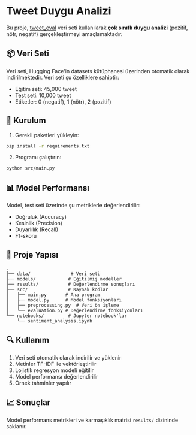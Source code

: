# Tweet Duygu Analizi

Bu proje, [tweet_eval](https://huggingface.co/datasets/tweet_eval) veri seti kullanılarak **çok sınıflı duygu analizi** (pozitif, nötr, negatif) gerçekleştirmeyi amaçlamaktadır.

## 📦 Veri Seti

Veri seti, Hugging Face'in datasets kütüphanesi üzerinden otomatik olarak indirilmektedir. Veri seti şu özelliklere sahiptir:

- Eğitim seti: 45,000 tweet
- Test seti: 10,000 tweet
- Etiketler: 0 (negatif), 1 (nötr), 2 (pozitif)

## 🚀 Kurulum

1. Gerekli paketleri yükleyin:

```bash
pip install -r requirements.txt
```

2. Programı çalıştırın:

```bash
python src/main.py
```

## 📊 Model Performansı

Model, test seti üzerinde şu metriklerle değerlendirilir:

- Doğruluk (Accuracy)
- Kesinlik (Precision)
- Duyarlılık (Recall)
- F1-skoru

## 📝 Proje Yapısı

```
.
├── data/               # Veri seti
├── models/            # Eğitilmiş modeller
├── results/           # Değerlendirme sonuçları
├── src/               # Kaynak kodlar
│   ├── main.py       # Ana program
│   ├── model.py      # Model fonksiyonları
│   ├── preprocessing.py  # Veri ön işleme
│   └── evaluation.py # Değerlendirme fonksiyonları
└── notebooks/         # Jupyter notebook'lar
    └── sentiment_analysis.ipynb
```

## 🔍 Kullanım

1. Veri seti otomatik olarak indirilir ve yüklenir
2. Metinler TF-IDF ile vektörleştirilir
3. Lojistik regresyon modeli eğitilir
4. Model performansı değerlendirilir
5. Örnek tahminler yapılır

## 📈 Sonuçlar

Model performans metrikleri ve karmaşıklık matrisi `results/` dizininde saklanır.
